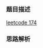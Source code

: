 ### 题目描述

[leetcode 174](https://leetcode-cn.com/problems/dungeon-game/)

### 思路解析

```python



```

